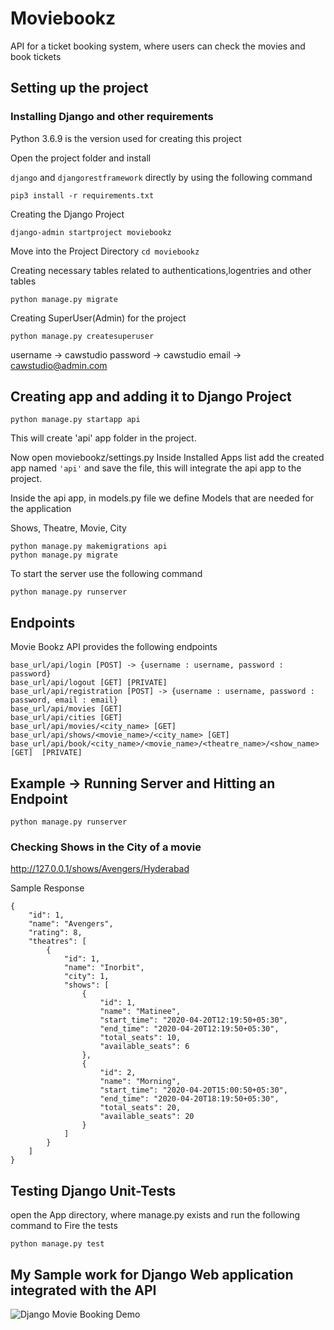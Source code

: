 # Moviebookz
API for a ticket booking system, where users can check the movies and book tickets

## Setting up the project
### Installing Django and other requirements
Python 3.6.9 is the version used for creating this project

Open the project folder
and install

```django``` and ```djangorestframework```
directly by using the following command

```
pip3 install -r requirements.txt
```

Creating the Django Project

```
django-admin startproject moviebookz
```

Move into the Project Directory
```cd moviebookz```

Creating necessary tables related to authentications,logentries and other tables

````
python manage.py migrate
````
Creating SuperUser(Admin) for the project
```
python manage.py createsuperuser
```

username -> cawstudio
password -> cawstudio
email -> cawstudio@admin.com

## Creating app and adding it to Django Project

```
python manage.py startapp api
```
This will create 'api' app folder in the project.

Now open moviebookz/settings.py
	Inside Installed Apps list add the created app named ```'api'``` and save the file, this will integrate the api app to the project.

Inside the api app, in models.py file we define Models that are needed for the application

Shows, Theatre, Movie, City

```
python manage.py makemigrations api
python manage.py migrate
```

To start the server use the following command

```
python manage.py runserver
```

## Endpoints

Movie Bookz API provides the following endpoints
```
base_url/api/login [POST] -> {username : username, password : password}
base_url/api/logout [GET] [PRIVATE]
base_url/api/registration [POST] -> {username : username, password : password, email : email}
base_url/api/movies [GET]
base_url/api/cities [GET]
base_url/api/movies/<city_name> [GET]
base_url/api/shows/<movie_name>/<city_name> [GET]
base_url/api/book/<city_name>/<movie_name>/<theatre_name>/<show_name> [GET]  [PRIVATE]
```
## Example -> Running Server and Hitting an Endpoint

```
python manage.py runserver
```

### Checking Shows in the City of a movie

http://127.0.0.1/shows/Avengers/Hyderabad

Sample Response
```
{
    "id": 1,
    "name": "Avengers",
    "rating": 8,
    "theatres": [
        {
            "id": 1,
            "name": "Inorbit",
            "city": 1,
            "shows": [
                {
                    "id": 1,
                    "name": "Matinee",
                    "start_time": "2020-04-20T12:19:50+05:30",
                    "end_time": "2020-04-20T12:19:50+05:30",
                    "total_seats": 10,
                    "available_seats": 6
                },
                {
                    "id": 2,
                    "name": "Morning",
                    "start_time": "2020-04-20T15:00:50+05:30",
                    "end_time": "2020-04-20T18:19:50+05:30",
                    "total_seats": 20,
                    "available_seats": 20
                }
            ]
        }
    ]
}
```

## Testing Django Unit-Tests
open the App directory, where manage.py exists and run the following command
to Fire the tests

```
python manage.py test
```

## My Sample work for Django Web application integrated with the API
![Django Movie Booking Demo](MovieBookz.gif)
